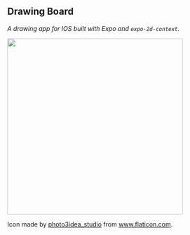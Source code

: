 ## Drawing Board
*A drawing app for IOS built with Expo and `expo-2d-context`.*

<img src="https://user-images.githubusercontent.com/4007345/52668267-ba01bb00-2ed8-11e9-99a9-d2c9dcb6f474.gif" height="400"/>

Icon made by [photo3idea_studio](https://www.flaticon.com/authors/photo3idea-studio) from www.flaticon.com.
